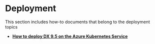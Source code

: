 # Deployment

This section includes how-to documents that belong to the deployment topics

- **[How to deploy DX 9.5 on the Azure Kubernetes Service](./DeployOnAzure.md)**
